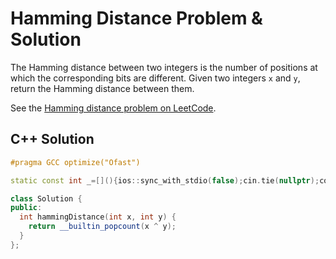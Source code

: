 # Hamming Distance Problem & Solution

The Hamming distance between two integers is the number of positions at which the corresponding bits are different.
Given two integers `x` and `y`, return the Hamming distance between them.

See the [Hamming distance problem on LeetCode](https://leetcode.com/problems/hamming-distance).

## C++ Solution

```cpp
#pragma GCC optimize("Ofast")

static const int _=[](){ios::sync_with_stdio(false);cin.tie(nullptr);cout.tie(nullptr);return 0;}();

class Solution {
public:
  int hammingDistance(int x, int y) {
    return __builtin_popcount(x ^ y);
  }
};
```
